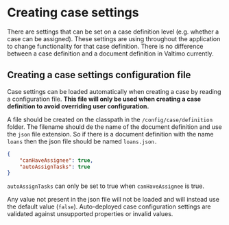 # Creating case settings

There are settings that can be set on a case definition level (e.g. whether a case can be assigned). These settings are
using throughout the application to change functionality for that case definition. There is no 
difference between a case definition and a document definition in Valtimo currently.

## Creating a case settings configuration file

Case settings can be loaded automatically when creating a case by reading a configuration file. **This file will only
be used when creating a case definition to avoid overriding user configuration.**

A file should be created on the classpath in the `/config/case/definition` folder. The filename should de the name of 
the document definition and use the `json` file extension. So if there is a document definition with the name `loans` 
then the json file should be named `loans.json.`

```json
{
    "canHaveAssignee": true,
    "autoAssignTasks": true
}
```
`autoAssignTasks` can only be set to true when `canHaveAssignee` is true.

Any value not present in the json file will not be loaded and will instead use the default value (`false`).
Auto-deployed case configuration settings are validated against unsupported properties or invalid values.
